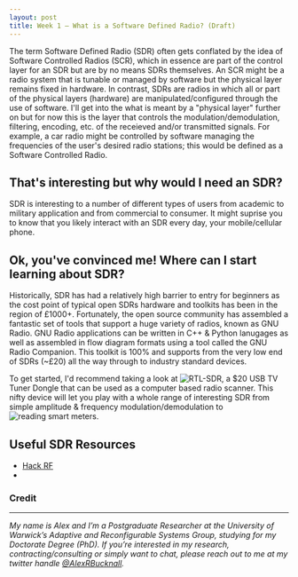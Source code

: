```yaml
---
layout: post
title: Week 1 — What is a Software Defined Radio? (Draft)
---
```


The term Software Defined Radio (SDR) often gets conflated by the idea of Software Controlled Radios (SCR), which in essence are part of the control layer for an SDR but are by no means SDRs themselves. An SCR might be a radio system that is tunable or managed by software but the physical layer remains fixed in hardware. In contrast, SDRs are radios in which all or part of the physical layers (hardware) are manipulated/configured through the use of software. I'll get into the what is meant by a "physical layer" further on but for now this is the layer that controls the modulation/demodulation, filtering, encoding, etc. of the receieved and/or transmitted signals. For example, a car radio might be controlled by software managing the frequencies of the user's desired radio stations; this would be defined as a Software Controlled Radio.

## That's interesting but why would I need an SDR?

SDR is interesting to a number of different types of users from academic to military application and from commercial to consumer. It might suprise you to know that you likely interact with an SDR every day, your mobile/cellular phone. 

##

## Ok, you've convinced me! Where can I start learning about SDR?

Historically, SDR has had a relatively high barrier to entry for beginners as the cost point of typical open SDRs hardware and toolkits has been in the region of £1000+. Fortunately, the open source community has assembled a fantastic set of tools that support a huge variety of radios, known as GNU Radio. GNU Radio applications can be written in C++ & Python lanugages as well as assembled in flow diagram formats using a tool called the GNU Radio Companion. This toolkit is 100% and supports from the very low end of SDRs (~£20) all the way through to industry standard devices.

To get started, I'd recommend taking a look at ![RTL-SDR](https://www.rtl-sdr.com/about-rtl-sdr/), a $20 USB TV Tuner Dongle that can be used as a computer based radio scanner. This nifty device will let you play with a whole range of interesting SDR from simple amplitude & frequency modulation/demodulation to ![reading smart meters](https://blog.kroy.io/monitoring-home-power-consumption-for-less-than-25/).

## Useful SDR Resources

- [Hack RF]()
- 

### Credit
*[]()*


---

*My name is Alex and I’m a Postgraduate Researcher at the University of Warwick’s Adaptive and Reconfigurable Systems Group, studying for my Doctorate Degree (PhD). If you’re interested in my research, contracting/consulting or simply want to chat, please reach out to me at my twitter handle [@AlexRBucknall](https://twitter.com/AlexRBucknall).*
